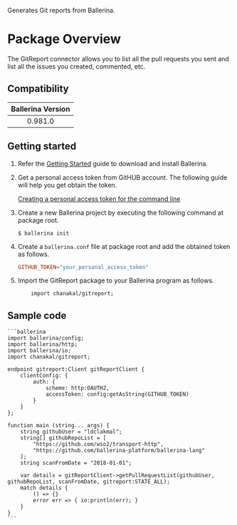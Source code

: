 Generates Git reports from Ballerina.

# Package Overview

The GitReport connector allows you to list all the pull requests you sent and list all the issues you created, commented, etc.

## Compatibility

| Ballerina Version  |
|:------------------:|
| 0.981.0            |

## Getting started

1. Refer the [Getting Started](https://ballerina.io/learn/getting-started/) guide to download and install Ballerina.

2. Get a personal access token from GitHUB account. The following guide will help you get obtain the token.

    [Creating a personal access token for the command line](https://help.github.com/articles/creating-a-personal-access-token-for-the-command-line/)

3. Create a new Ballerina project by executing the following command at package root.

    ```shell
    $ ballerina init
    ```

4. Create a `ballerina.conf` file at package root and add the obtained token as follows.

   ```ballerina.conf
   GITHUB_TOKEN="your_personal_access_token"
   ```

4. Import the GitReport package to your Ballerina program as follows.

    ```ballerina
        import chanakal/gitreport;
    ```

## Sample code

    ```ballerina
    import ballerina/config;
    import ballerina/http;
    import ballerina/io;
    import chanakal/gitreport;

    endpoint gitreport:Client gitReportClient {
        clientConfig: {
            auth: {
                scheme: http:OAUTH2,
                accessToken: config:getAsString(GITHUB_TOKEN)
            }
        }
    };

    function main (string... args) {
        string githubUser = "ldclakmal";
        string[] githubRepoList = [
            "https://github.com/wso2/transport-http",
            "https://github.com/ballerina-platform/ballerina-lang"
        ];
        string scanFromDate = "2018-01-01";

        var details = gitReportClient->getPullRequestList(githubUser, githubRepoList, scanFromDate, gitreport:STATE_ALL);
        match details {
            () => {}
            error err => { io:println(err); }
        }
    }
    ```

